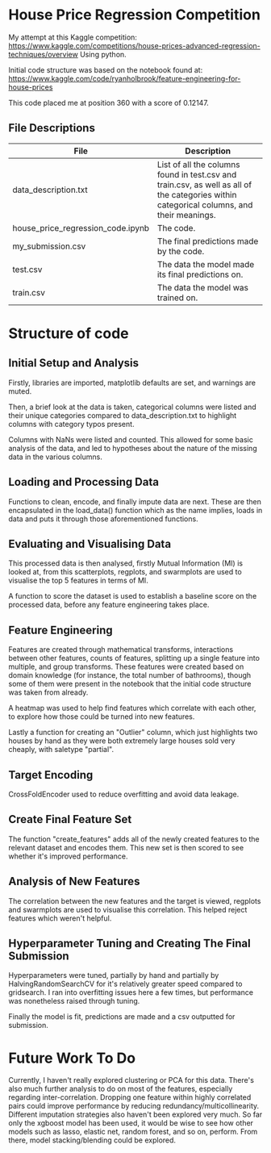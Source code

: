 # House Price Regression Competition
My attempt at this Kaggle competition: https://www.kaggle.com/competitions/house-prices-advanced-regression-techniques/overview
Using python.

Initial code structure was based on the notebook found at: https://www.kaggle.com/code/ryanholbrook/feature-engineering-for-house-prices


This code placed me at position 360 with a score of 0.12147.

## File Descriptions
| File | Description |
| --- | --- |
| data_description.txt | List of all the columns found in test.csv and train.csv, as well as all of the categories within categorical columns, and their meanings. |
| house_price_regression_code.ipynb | The code. |
| my_submission.csv | The final predictions made by the code. |
| test.csv | The data the model made its final predictions on. |
| train.csv| The data the model was trained on. |


# Structure of code
## Initial Setup and Analysis
Firstly, libraries are imported, matplotlib defaults are set, and warnings are muted.

Then, a brief look at the data is taken, categorical columns were listed and their unique categories compared to data_description.txt to highlight columns with category typos present.

Columns with NaNs were listed and counted. This allowed for some basic analysis of the data, and led to hypotheses about the nature of the missing data in the various columns.


## Loading and Processing Data
Functions to clean, encode, and finally impute data are next. These are then encapsulated in the load_data() function which as the name implies, loads in data and puts it through those aforementioned functions.


## Evaluating and Visualising Data
This processed data is then analysed, firstly Mutual Information (MI) is looked at, from this scatterplots, regplots, and swarmplots are used to visualise the top 5 features in terms of MI.

A function to score the dataset is used to establish a baseline score on the processed data, before any feature engineering takes place.


## Feature Engineering
Features are created through mathematical transforms, interactions between other features, counts of features, splitting up a single feature into multiple, and group transforms.
These features were created based on domain knowledge (for instance, the total number of bathrooms), though some of them were present in the notebook that the initial code structure was taken from already.

A heatmap was used to help find features which correlate with each other, to explore how those could be turned into new features.

Lastly a function for creating an "Outlier" column, which just highlights two houses by hand as they were both extremely large houses sold very cheaply, with saletype "partial".


## Target Encoding
CrossFoldEncoder used to reduce overfitting and avoid data leakage.


## Create Final Feature Set
The function "create_features" adds all of the newly created features to the relevant dataset and encodes them.
This new set is then scored to see whether it's improved performance.

## Analysis of New Features
The correlation between the new features and the target is viewed, regplots and swarmplots are used to visualise this correlation.
This helped reject features which weren't helpful.

## Hyperparameter Tuning and Creating The Final Submission
Hyperparameters were tuned, partially by hand and partially by HalvingRandomSearchCV for it's relatively greater speed compared to gridsearch.
I ran into overfitting issues here a few times, but performance was nonetheless raised through tuning.

Finally the model is fit, predictions are made and a csv outputted for submission.

# Future Work To Do
Currently, I haven't really explored clustering or PCA for this data. There's also much further analysis to do on most of the features, especially regarding inter-correlation.
Dropping one feature within highly correlated pairs could improve performance by reducing redundancy/multicollinearity.  Different imputation strategies also haven't been explored very much.
So far only the xgboost model has been used, it would be wise to see how other models such as lasso, elastic net, random forest, and so on, perform. From there, model stacking/blending could be explored.